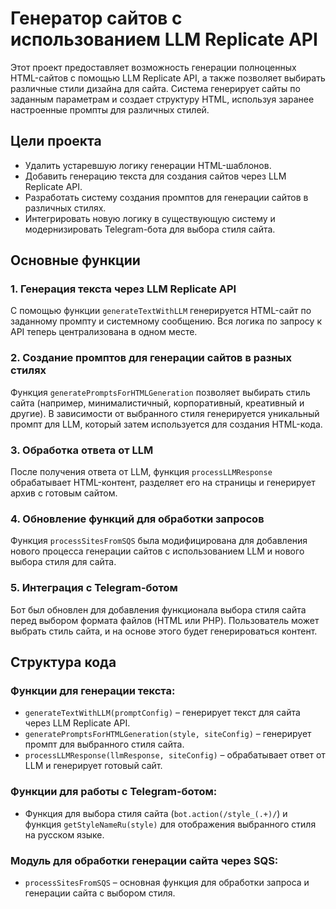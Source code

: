 # Генератор сайтов с использованием LLM Replicate API

Этот проект предоставляет возможность генерации полноценных HTML-сайтов с помощью LLM Replicate API, а также позволяет выбирать различные стили дизайна для сайта. Система генерирует сайты по заданным параметрам и создает структуру HTML, используя заранее настроенные промпты для различных стилей.

## Цели проекта

- Удалить устаревшую логику генерации HTML-шаблонов.
- Добавить генерацию текста для создания сайтов через LLM Replicate API.
- Разработать систему создания промптов для генерации сайтов в различных стилях.
- Интегрировать новую логику в существующую систему и модернизировать Telegram-бота для выбора стиля сайта.

## Основные функции

### 1. Генерация текста через LLM Replicate API

С помощью функции `generateTextWithLLM` генерируется HTML-сайт по заданному промпту и системному сообщению. Вся логика по запросу к API теперь централизована в одном месте.

### 2. Создание промптов для генерации сайтов в разных стилях

Функция `generatePromptsForHTMLGeneration` позволяет выбирать стиль сайта (например, минималистичный, корпоративный, креативный и другие). В зависимости от выбранного стиля генерируется уникальный промпт для LLM, который затем используется для создания HTML-кода.

### 3. Обработка ответа от LLM

После получения ответа от LLM, функция `processLLMResponse` обрабатывает HTML-контент, разделяет его на страницы и генерирует архив с готовым сайтом.

### 4. Обновление функций для обработки запросов

Функция `processSitesFromSQS` была модифицирована для добавления нового процесса генерации сайтов с использованием LLM и нового выбора стиля для сайта.

### 5. Интеграция с Telegram-ботом

Бот был обновлен для добавления функционала выбора стиля сайта перед выбором формата файлов (HTML или PHP). Пользователь может выбрать стиль сайта, и на основе этого будет генерироваться контент.

## Структура кода

### Функции для генерации текста:

- `generateTextWithLLM(promptConfig)` – генерирует текст для сайта через LLM Replicate API.
- `generatePromptsForHTMLGeneration(style, siteConfig)` – генерирует промпт для выбранного стиля сайта.
- `processLLMResponse(llmResponse, siteConfig)` – обрабатывает ответ от LLM и генерирует готовый сайт.

### Функции для работы с Telegram-ботом:

- Функция для выбора стиля сайта (`bot.action(/style_(.+)/`) и функция `getStyleNameRu(style)` для отображения выбранного стиля на русском языке.

### Модуль для обработки генерации сайта через SQS:

- `processSitesFromSQS` – основная функция для обработки запроса и генерации сайта с выбором стиля.
